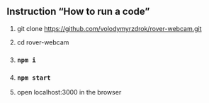 ## Instruction “How to run a code”

1.  git clone https://github.com/volodymyrzdrok/rover-webcam.git

2.  cd rover-webcam

3.  ### `npm i`

4.  ### `npm start`

5.  open localhost:3000 in the browser
